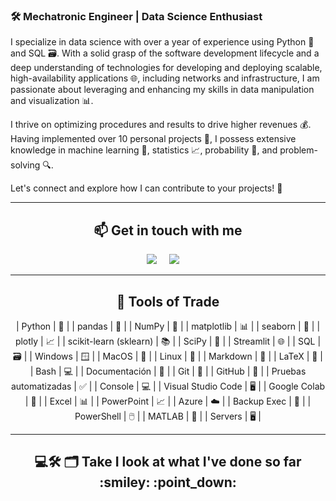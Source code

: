 ### 🛠️ Mechatronic Engineer | Data Science Enthusiast

I specialize in data science with over a year of experience using Python 🐍 and SQL 🗃️. With a solid grasp of the software development lifecycle and a deep understanding of technologies for developing and deploying scalable, high-availability applications 🌐, including networks and infrastructure, I am passionate about leveraging and enhancing my skills in data manipulation and visualization 📊.

I thrive on optimizing procedures and results to drive higher revenues 💰. Having implemented over 10 personal projects 🚀, I possess extensive knowledge in machine learning 🤖, statistics 📈, probability 🎲, and problem-solving 🔍.

Let's connect and explore how I can contribute to your projects! 🤝

<hr>

<h2 align="center">📫 Get in touch with me</h2>
<p align="center">
  <a target="_blank" href="https://www.linkedin.com/in/jose-carlos-velazquez-pazaran-36a035178/"><img src="https://img.shields.io/badge/linkedin-%230077B5.svg?&style=for-the-badge&logo=linkedin&logoColor=white" /></a>&nbsp;&nbsp;&nbsp;&nbsp;
  <a href="mailto:ileriayoadebiyi@outlook.com?subject=Hello%20Ileri,%20From%20Github"><img src="https://img.shields.io/badge/outlook-%230077B5.svg?&style=for-the-badge&logo=microsoft-outlook&logoColor=white" /></a>&nbsp;&nbsp;&nbsp;&nbsp;
</p>

<hr>

<h2 align="center"> 🧰 Tools of Trade</h2>
<p align="center">| Python | 🐍 |
| pandas | 🐼 |
| NumPy | 🔢 |
| matplotlib | 📊 |
| seaborn | 🌊 |
| plotly | 📈 |
| scikit-learn (sklearn) | 📚 |
| SciPy | 🔬 |
| Streamlit | 🌐 |
| SQL | 🗃️ |
| Windows | 🪟 |
| MacOS | 🍏 |
| Linux | 🐧 |
| Markdown | 📝 |
| LaTeX | 📜 |
| Bash | 💻 |
| Documentación | 📖 |
| Git | 🌲 |
| GitHub | 🐙 |
| Pruebas automatizadas | ✅ |
| Console | 💻 |
| Visual Studio Code | 🖥️ |
| Google Colab | 📔 |
| Excel | 📊 |
| PowerPoint | 📈 |
| Azure | ☁️ |
| Backup Exec | 💾 |
| PowerShell | 🖱️ |
| MATLAB | 📐 |
| Servers | 🖥️ |
</p>

<hr>

<h2  align="center">💻🛠️ 🗂️  Take I look at what I've done so far :smiley: :point_down: </h2>

<!---
Car27VeP/Car27VeP is a ✨ special ✨ repository because its `README.md` (this file) appears on your GitHub profile.
You can click the Preview link to take a look at your changes.
--->
